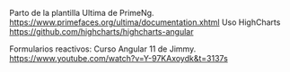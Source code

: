 Parto de la plantilla Ultima de PrimeNg.
https://www.primefaces.org/ultima/documentation.xhtml
Uso HighCharts 
https://github.com/highcharts/highcharts-angular

Formularios reactivos:
Curso Angular 11 de Jimmy.
https://www.youtube.com/watch?v=Y-97KAxoydk&t=3137s


